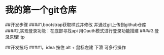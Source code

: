 # 我的第一个git仓库

##开发步骤
####1,bootstrap获取样式并修改 并通过git上传到github仓库
####2,实现登录功能：在底部寻找api   用Oauth模式进行登录功能搭建
####3.登录原理! [tp](C:\Users\文艺委员\Pictures\Screenshots\1.png)


##开发技巧
####1，idea  按住 alt  + 鼠标左建 下滑  可多行操作
####



